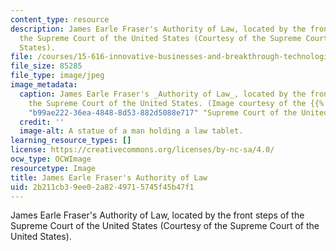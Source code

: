 ```yaml
---
content_type: resource
description: James Earle Fraser's Authority of Law, located by the front steps of
  the Supreme Court of the United States (Courtesy of the Supreme Court of the United
  States).
file: /courses/15-616-innovative-businesses-and-breakthrough-technologies-the-legal-issues-fall-2004/2b211cb39ee02a8249715745f45b47f1_15-616f04.jpg
file_size: 85285
file_type: image/jpeg
image_metadata:
  caption: James Earle Fraser's _Authority of Law_, located by the front steps of
    the Supreme Court of the United States. (Image courtesy of the {{% resource_link
    "b99ae222-36ea-4848-8d53-882d5088e717" "Supreme Court of the United States" %}}.)
  credit: ''
  image-alt: A statue of a man holding a law tablet.
learning_resource_types: []
license: https://creativecommons.org/licenses/by-nc-sa/4.0/
ocw_type: OCWImage
resourcetype: Image
title: James Earle Fraser's Authority of Law
uid: 2b211cb3-9ee0-2a82-4971-5745f45b47f1
---
```

James Earle Fraser's Authority of Law, located by the front steps of the Supreme Court of the United States (Courtesy of the Supreme Court of the United States).